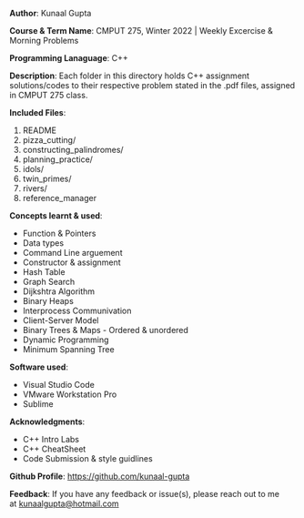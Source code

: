 **Author**: Kunaal Gupta

**Course & Term Name**: CMPUT 275, Winter 2022 | Weekly Excercise & Morning Problems

**Programming Lanaguage**: C++

**Description**: Each folder in this directory holds C++ assignment solutions/codes to their respective problem stated in the .pdf files, assigned in CMPUT 275 class. 

**Included Files**:
 1. README
 2. pizza_cutting/
 3. constructing_palindromes/
 4. planning_practice/
 5. idols/
 6. twin_primes/
 7. rivers/
 8. reference_manager

**Concepts learnt & used**:
 * Function & Pointers
 * Data types
 * Command Line arguement
 * Constructor & assignment
 * Hash Table
 * Graph Search
 * Dijkshtra Algorithm
 * Binary Heaps
 * Interprocess Communivation
 * Client-Server Model
 * Binary Trees & Maps - Ordered & unordered
 * Dynamic Programming
 * Minimum Spanning Tree

**Software used**:
 * Visual Studio Code  
 * VMware Workstation Pro
 * Sublime             

**Acknowledgments**: 
 * C++ Intro Labs
 * C++ CheatSheet
 * Code Submission & style guidlines

**Github Profile**:
https://github.com/kunaal-gupta

**Feedback**:
If you have any feedback or issue(s), please reach out to me at kunaalgupta@hotmail.com



